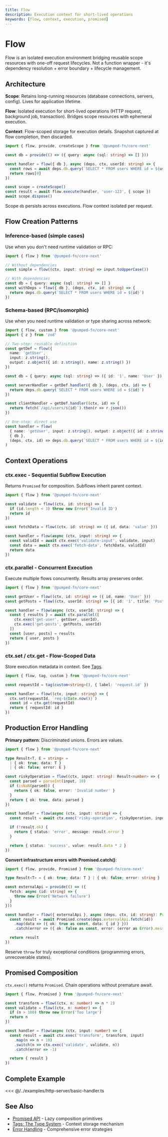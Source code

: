 ```yaml
---
title: Flow
description: Execution context for short-lived operations
keywords: [flow, context, execution, promised]
---
```


# Flow

Flow is an isolated execution environment bridging reusable scope resources with one-off request lifecycles. Not a function wrapper - it's dependency resolution + error boundary + lifecycle management.

## Architecture

**Scope**: Retains long-running resources (database connections, servers, config). Lives for application lifetime.

**Flow**: Isolated execution for short-lived operations (HTTP request, background job, transaction). Bridges scope resources with ephemeral execution.

**Context**: Flow-scoped storage for execution details. Snapshot captured at flow completion, then discarded.

```ts twoslash
import { flow, provide, createScope } from '@pumped-fn/core-next'

const db = provide(() => ({ query: async (sql: string) => [] }))

const handler = flow({ db }, async (deps, ctx, userId: string) => {
  const rows = await deps.db.query(`SELECT * FROM users WHERE id = ${userId}`)
  return rows[0]
})

const scope = createScope()
const result = await flow.execute(handler, 'user-123', { scope })
await scope.dispose()
```

Scope `db` persists across executions. Flow context isolated per request.

## Flow Creation Patterns

### Inference-based (simple cases)

Use when you don't need runtime validation or RPC:

```ts twoslash
import { flow } from '@pumped-fn/core-next'

// Without dependencies
const simple = flow((ctx, input: string) => input.toUpperCase())

// With dependencies
const db = { query: async (sql: string) => [] }
const withDeps = flow({ db }, (deps, ctx, id: string) => {
  return deps.db.query(`SELECT * FROM users WHERE id = ${id}`)
})
```

### Schema-based (RPC/isomorphic)

Use when you need runtime validation or type sharing across network:

```ts twoslash
import { flow, custom } from '@pumped-fn/core-next'
import { z } from 'zod'

// Two-step: reusable definition
const getDef = flow({
  name: 'getUser',
  input: z.string(),
  output: z.object({ id: z.string(), name: z.string() })
})

const db = { query: async (sql: string) => ({ id: '1', name: 'User' }) }

const serverHandler = getDef.handler({ db }, (deps, ctx, id) => {
  return deps.db.query(`SELECT * FROM users WHERE id = ${id}`)
})

const clientHandler = getDef.handler((ctx, id) => {
  return fetch(`/api/users/${id}`).then(r => r.json())
})

// One-step: direct use
const handler = flow(
  { name: 'getUser', input: z.string(), output: z.object({ id: z.string(), name: z.string() }) },
  { db },
  (deps, ctx, id) => deps.db.query(`SELECT * FROM users WHERE id = ${id}`)
)
```

## Context Operations

### ctx.exec - Sequential Subflow Execution

Returns `Promised` for composition. Subflows inherit parent context.

```ts twoslash
import { flow } from '@pumped-fn/core-next'

const validate = flow((ctx, id: string) => {
  if (id.length < 3) throw new Error('Invalid ID')
  return id
})

const fetchData = flow((ctx, id: string) => ({ id, data: 'value' }))

const handler = flow(async (ctx, input: string) => {
  const validId = await ctx.exec('validate-input', validate, input)
  const data = await ctx.exec('fetch-data', fetchData, validId)
  return data
})
```

### ctx.parallel - Concurrent Execution

Execute multiple flows concurrently. Results array preserves order.

```ts twoslash
import { flow } from '@pumped-fn/core-next'

const getUser = flow((ctx, id: string) => ({ id, name: 'User' }))
const getPosts = flow((ctx, userId: string) => [{ id: '1', title: 'Post' }])

const handler = flow(async (ctx, userId: string) => {
  const { results } = await ctx.parallel([
    ctx.exec('get-user', getUser, userId),
    ctx.exec('get-posts', getPosts, userId)
  ])
  const [user, posts] = results
  return { user, posts }
})
```

### ctx.set / ctx.get - Flow-Scoped Data

Store execution metadata in context. See [Tags](./02-tags-the-type-system.md).

```ts twoslash
import { flow, tag, custom } from '@pumped-fn/core-next'

const requestId = tag(custom<string>(), { label: 'request.id' })

const handler = flow((ctx, input: string) => {
  ctx.set(requestId, `req-${Date.now()}`)
  const id = ctx.get(requestId)
  return { requestId: id }
})
```

## Production Error Handling

**Primary pattern**: Discriminated unions. Errors are values.

```ts twoslash
import { flow } from '@pumped-fn/core-next'

type Result<T, E = string> =
  | { ok: true; data: T }
  | { ok: false; error: E }

const riskyOperation = flow((ctx, input: string): Result<number> => {
  const parsed = parseInt(input, 10)
  if (isNaN(parsed)) {
    return { ok: false, error: 'Invalid number' }
  }
  return { ok: true, data: parsed }
})

const handler = flow(async (ctx, input: string) => {
  const result = await ctx.exec('risky-operation', riskyOperation, input)

  if (!result.ok) {
    return { status: 'error', message: result.error }
  }

  return { status: 'success', value: result.data * 2 }
})
```

**Convert infrastructure errors with Promised.catch()**:

```ts twoslash
import { flow, provide, Promised } from '@pumped-fn/core-next'

type Result<T> = { ok: true; data: T } | { ok: false; error: string }

const externalApi = provide(() => ({
  fetch: async (id: string) => {
    throw new Error('Network failure')
  }
}))

const handler = flow({ externalApi }, async (deps, ctx, id: string): Promise<Result<{ id: string }>> => {
  const result = await Promised.create(deps.externalApi.fetch(id))
    .map(data => ({ ok: true as const, data: { id } }))
    .catch(error => ({ ok: false as const, error: (error as Error).message }))

  return result
})
```

Reserve `throw` for truly exceptional conditions (programming errors, unrecoverable states).

## Promised Composition

`ctx.exec()` returns `Promised`. Chain operations without premature await.

```ts twoslash
import { flow, Promised } from '@pumped-fn/core-next'

const transform = flow((ctx, n: number) => n * 2)
const validate = flow((ctx, n: number) => {
  if (n > 100) throw new Error('Too large')
  return n
})

const handler = flow(async (ctx, input: number) => {
  const result = await ctx.exec('transform', transform, input)
    .map(n => n + 10)
    .switch(n => ctx.exec('validate', validate, n))
    .catch(error => -1)

  return { result }
})
```

## Complete Example

<<< @/../examples/http-server/basic-handler.ts

## See Also

- [Promised API](./07-promised-api.md) - Lazy composition primitives
- [Tags: The Type System](./02-tags-the-type-system.md) - Context storage mechanism
- [Error Handling](./10-error-handling.md) - Comprehensive error strategies
